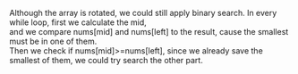 Although the array is rotated, we could still apply binary search.
In every while loop, first we calculate the mid,  
and we compare nums[mid] and nums[left] to the result, cause the smallest must be in one of them.  
Then we check if nums[mid]>=nums[left], since we already save the smallest of them, we could try search the other part.  
